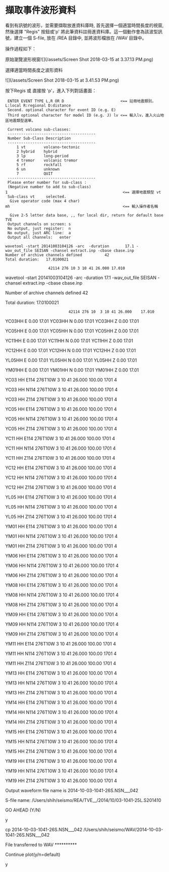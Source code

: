 # 擷取事件波形資料

看到有訊號的波形，並需要擷取放進資料庫時, 首先選擇一個適當時間長度的視窗, 然後選擇 "Regis" 按鈕或'p' 將此筆資料註冊進資料庫。這一個動作會為該波型訊號，建立一個 S-file, 放在 /REA 目錄中, 並將波形檔放在 /WAV 目錄中。

操作過程如下：

原始瀏覽波形視窗![](/assets/Screen Shot 2018-03-15 at 3.37.13 PM.png)

選擇適當時間長度之波形資料

![](/assets/Screen Shot 2018-03-15 at 3.41.53 PM.png)

按下Regis 或 直接按 'p'，進入下列對話畫面：

```
 ENTER EVENT TYPE L,R OR D                         <== 註冊地震類別，L:local R:regional D:distance
 Second. optional character for event ID (e.g. E)
 Third optional character for model ID (e.g. J) lv <== 輸入lv，進入火山地區地震類型選單。

 Current volcano sub-classes:
 ---------------------------------------
 Number Sub-Class Description
 ---------------------------------------
     1 vt        volcano-tectonic
     2 hybrid    hybrid
     3 lp        long-period
     4 tremor    volcanic tremor
     5 rf        rockfall
     6 un        unknown
     7           QUIT
 ---------------------------------------
 Please enter number for sub-class :
 (Negative number to add to sub-class)
1                                                   <== 選擇地震類型 vt
 Sub-class vt     selected.
  Give operator code (max 4 char)
mh                                                  <== 輸入操作者名稱

  Give 2-5 letter data base, ,, for local dir, return for default base
TVE
 Output channels on screen: s
 No output, just register:  n
 No output, just ARC line:  a
 Output all channels:   enter
 
wavetool -start 20141003104126 -arc  -duration       17.1 -wav_out_file SEISAN -chansel extract.inp -cbase cbase.inp
Number of archive channels defined          42
Total duration:   17.0100021

                   42114 276 10 3 10 41 26.000 17.010
```

wavetool -start 20141003104126 -arc  -duration       17.1 -wav\_out\_file SEISAN -chansel extract.inp -cbase cbase.inp

Number of archive channels defined          42

Total duration:   17.0100021

```
                            42114 276 10  3 10 41 26.000    17.010
```

YC03HH E    0.00    17.01 YC03HH N    0.00    17.01 YC03HH Z    0.00    17.01

YC05HH E    0.00    17.01 YC05HH N    0.00    17.01 YC05HH Z    0.00    17.01

YC11HH E    0.00    17.01 YC11HH N    0.00    17.01 YC11HH Z    0.00    17.01

YC12HH E    0.00    17.01 YC12HH N    0.00    17.01 YC12HH Z    0.00    17.01

YL05HH E    0.00    17.01 YL05HH N    0.00    17.01 YL05HH Z    0.00    17.01

YM01HH E    0.00    17.01 YM01HH N    0.00    17.01 YM01HH Z    0.00    17.01

YC03 HH E114 276T10W 3 10 41 26.000  100.00   1701                          4

YC03 HH N114 276T10W 3 10 41 26.000  100.00   1701                          4

YC03 HH Z114 276T10W 3 10 41 26.000  100.00   1701                          4

YC05 HH E114 276T10W 3 10 41 26.000  100.00   1701                          4

YC05 HH N114 276T10W 3 10 41 26.000  100.00   1701                          4

YC05 HH Z114 276T10W 3 10 41 26.000  100.00   1701                          4

YC11 HH E114 276T10W 3 10 41 26.000  100.00   1701                          4

YC11 HH N114 276T10W 3 10 41 26.000  100.00   1701                          4

YC11 HH Z114 276T10W 3 10 41 26.000  100.00   1701                          4

YC12 HH E114 276T10W 3 10 41 26.000  100.00   1701                          4

YC12 HH N114 276T10W 3 10 41 26.000  100.00   1701                          4

YC12 HH Z114 276T10W 3 10 41 26.000  100.00   1701                          4

YL05 HH E114 276T10W 3 10 41 26.000  100.00   1701                          4

YL05 HH N114 276T10W 3 10 41 26.000  100.00   1701                          4

YL05 HH Z114 276T10W 3 10 41 26.000  100.00   1701                          4

YM01 HH E114 276T10W 3 10 41 26.000  100.00   1701                          4

YM01 HH N114 276T10W 3 10 41 26.000  100.00   1701                          4

YM01 HH Z114 276T10W 3 10 41 26.000  100.00   1701                          4

YM06 HH E114 276T10W 3 10 41 26.000  100.00   1701                          4

YM06 HH N114 276T10W 3 10 41 26.000  100.00   1701                          4

YM06 HH Z114 276T10W 3 10 41 26.000  100.00   1701                          4

YM08 HH E114 276T10W 3 10 41 26.000  100.00   1701                          4

YM08 HH N114 276T10W 3 10 41 26.000  100.00   1701                          4

YM08 HH Z114 276T10W 3 10 41 26.000  100.00   1701                          4

YM09 HH E114 276T10W 3 10 41 26.000  100.00   1701                          4

YM09 HH N114 276T10W 3 10 41 26.000  100.00   1701                          4

YM09 HH Z114 276T10W 3 10 41 26.000  100.00   1701                          4

YM11 HH E114 276T10W 3 10 41 26.000  100.00   1701                          4

YM11 HH N114 276T10W 3 10 41 26.000  100.00   1701                          4

YM11 HH Z114 276T10W 3 10 41 26.000  100.00   1701                          4

YM13 HH E114 276T10W 3 10 41 26.000  100.00   1701                          4

YM13 HH N114 276T10W 3 10 41 26.000  100.00   1701                          4

YM13 HH Z114 276T10W 3 10 41 26.000  100.00   1701                          4

YM14 HH E114 276T10W 3 10 41 26.000  100.00   1701                          4

YM14 HH N114 276T10W 3 10 41 26.000  100.00   1701                          4

YM14 HH Z114 276T10W 3 10 41 26.000  100.00   1701                          4

YM15 HH E114 276T10W 3 10 41 26.000  100.00   1701                          4

YM15 HH N114 276T10W 3 10 41 26.000  100.00   1701                          4

YM15 HH Z114 276T10W 3 10 41 26.000  100.00   1701                          4

YM19 HH E114 276T10W 3 10 41 26.000  100.00   1701                          4

YM19 HH N114 276T10W 3 10 41 26.000  100.00   1701                          4

YM19 HH Z114 276T10W 3 10 41 26.000  100.00   1701                          4

Output waveform file name is 2014-10-03-1041-26S.NSN\_\_\_042

S-file name:   /Users/shih/seismo/REA/TVE\_\_/2014/10/03-1041-25L.S201410

GO AHEAD \(Y/N\)

y

cp   2014-10-03-1041-26S.NSN\_\_\_042 /Users/shih/seismo/WAV/2014-10-03-1041-26S.NSN\_\_\_042

File transferred to WAV \*\*\*\*\*\*\*\*\*\*

Continue plot\(y/n=default\)

y


